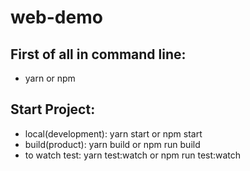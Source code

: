 # web-demo

## First of all in command line:
  - yarn or npm &nbsp;
## Start Project: 
  - local(development): yarn start or npm start
  - build(product): yarn build or npm run build
  - to watch test: yarn test:watch or npm run test:watch

